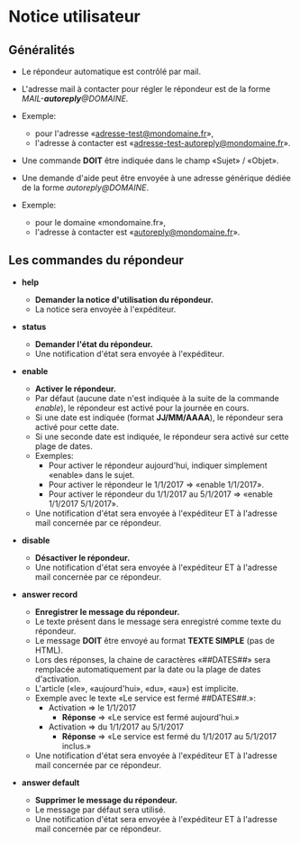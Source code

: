 # Notice utilisateur

## Généralités

* Le répondeur automatique est contrôlé par mail.

* L'adresse mail à contacter pour régler le répondeur est de la forme _MAIL-**autoreply**@DOMAINE_.
* Exemple:
  * pour l'adresse «adresse-test@mondomaine.fr»,
  * l'adresse à contacter est «adresse-test-autoreply@mondomaine.fr».

* Une commande **DOIT** être indiquée dans le champ «Sujet» / «Objet».

* Une demande d'aide peut être envoyée à une adresse générique dédiée de la forme _autoreply@DOMAINE_.
* Exemple:
  * pour le domaine «mondomaine.fr»,
  * l'adresse à contacter est «autoreply@mondomaine.fr».

## Les commandes du répondeur

* **help**
  * **Demander la notice d'utilisation du répondeur.**
  * La notice sera envoyée à l'expéditeur.

* **status**
  * **Demander l'état du répondeur.**
  * Une notification d'état sera envoyée à l'expéditeur.

* **enable**
  * **Activer le répondeur.**
  * Par défaut (aucune date n'est indiquée à la suite de la commande _enable_), le répondeur est activé pour la journée en cours.
  * Si une date est indiquée (format **JJ/MM/AAAA**), le répondeur sera activé pour cette date.
  * Si une seconde date est indiquée, le répondeur sera activé sur cette plage de dates.
  * Exemples:
    * Pour activer le répondeur aujourd'hui, indiquer simplement «enable» dans le sujet.
    * Pour activer le répondeur le 1/1/2017 ⇒ «enable 1/1/2017».
    * Pour activer le répondeur du 1/1/2017 au 5/1/2017 ⇒ «enable 1/1/2017 5/1/2017».
  * Une notification d'état sera envoyée à l'expéditeur ET à l'adresse mail concernée par ce répondeur.

* **disable**
  * **Désactiver le répondeur.**
  * Une notification d'état sera envoyée à l'expéditeur ET à l'adresse mail concernée par ce répondeur.

* **answer record**
  * **Enregistrer le message du répondeur.**
  * Le texte présent dans le message sera enregistré comme texte du répondeur.
  * Le message **DOIT** être envoyé au format **TEXTE SIMPLE** (pas de HTML).
  * Lors des réponses, la chaine de caractères «##DATES##» sera remplacée automatiquement par la date ou la plage de dates d'activation.
  * L'article («le», «aujourd'hui», «du», «au») est implicite.
  * Exemple avec le texte «Le service est fermé ##DATES##.»:
    * Activation ⇒ le 1/1/2017
      * **Réponse** ⇒ «Le service est fermé aujourd'hui.»
    * Activation ⇒ du 1/1/2017 au 5/1/2017
      * **Réponse** ⇒ «Le service est fermé du 1/1/2017 au 5/1/2017 inclus.»
  * Une notification d'état sera envoyée à l'expéditeur ET à l'adresse mail concernée par ce répondeur.

* **answer default**
  * **Supprimer le message du répondeur.**
  * Le message par défaut sera utilisé.
  * Une notification d'état sera envoyée à l'expéditeur ET à l'adresse mail concernée par ce répondeur.
